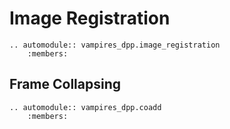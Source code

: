 # Image Registration

```{eval-rst}
.. automodule:: vampires_dpp.image_registration
    :members:
```

## Frame Collapsing

```{eval-rst}
.. automodule:: vampires_dpp.coadd
    :members:
```
